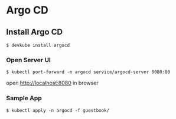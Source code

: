 # Argo CD

## Install Argo CD

```shell
$ devkube install argocd
```

### Open Server UI

```shell
$ kubectl port-forward -n argocd service/argocd-server 8080:80
```

open [http://localhost:8080](http://localhost:8080) in browser

### Sample App

```shell
$ kubectl apply -n argocd -f guestbook/
```